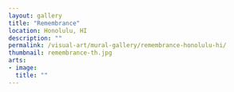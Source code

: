 ```yaml
---
layout: gallery
title: "Remembrance"
location: Honolulu, HI
description: ""
permalink: /visual-art/mural-gallery/remembrance-honolulu-hi/
thumbnail: remembrance-th.jpg
arts:
- image:
  title: ""
---
```

